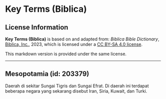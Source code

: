 # Key Terms (Biblica)

## License Information

**Key Terms (Biblica)** is based on and adapted from: _Biblica Bible Dictionary_, [Biblica, Inc.](https://www.biblica.com/), 2023, which is licensed under a [CC BY-SA 4.0 license](https://creativecommons.org/licenses/by-sa/4.0/legalcode.en).

This markdown version is provided under the same license.



--------------------------------

## Mesopotamia (id: 203379)

Daerah di sekitar Sungai Tigris dan Sungai Efrat. Di daerah ini terdapat beberapa negara yang sekarang disebut Iran, Siria, Kuwait, dan Turki.


